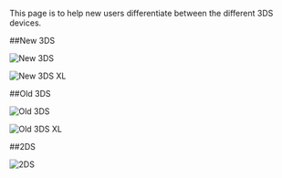 This page is to help new users differentiate between the different 3DS devices.

##New 3DS

![New 3DS](http://i.imgur.com/bXA6a3Im.jpg)

![New 3DS XL](http://i.imgur.com/UB1210Am.jpg)

##Old 3DS

![Old 3DS](http://i.imgur.com/uFKhKTVm.jpg)

![Old 3DS XL](http://i.imgur.com/fAxjEEIm.jpg)

##2DS

![2DS](http://i.imgur.com/ZpSZarzm.jpg)